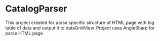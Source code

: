 # CatalogParser
This project created for parse specific structure of HTML page with big table of data and output it to dataGridView. 
Project uses AngleSharp for parse HTML page
